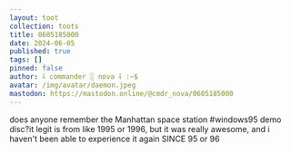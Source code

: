 ```yaml
---
layout: toot
collection: toots
title: 0605185000
date: 2024-06-05
published: true
tags: []
pinned: false
author: ⸸ commander ░ nova ⸸ :~$
avatar: /img/avatar/daemon.jpeg
mastodon: https://mastodon.online/@cmdr_nova/0605185000
---
```


does anyone remember the Manhattan space station #windows95  demo disc?it legit is from like 1995 or 1996, but it was really awesome, and i haven't been able to experience it again SINCE 95 or 96
